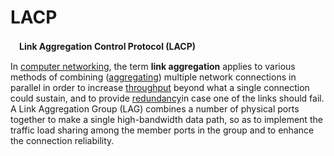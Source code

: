 # LACP

　**Link Aggregation Control Protocol \(LACP\)**

In [computer networking](https://en.wikipedia.org/wiki/Computer_networking), the term **link aggregation** applies to various methods of combining \([aggregating](https://en.wiktionary.org/wiki/aggregation)\) multiple network connections in parallel in order to increase [throughput](https://en.wikipedia.org/wiki/Throughput) beyond what a single connection could sustain, and to provide [redundancy](https://en.wikipedia.org/wiki/Redundancy_%28engineering%29)in case one of the links should fail. A Link Aggregation Group \(LAG\) combines a number of physical ports together to make a single high-bandwidth data path, so as to implement the traffic load sharing among the member ports in the group and to enhance the connection reliability.

